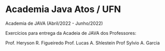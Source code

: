 # Academia Java Atos / UFN

Academia de JAVA (Abril/2022 - Junho/2022)

Exercícios para entrega da Acadeia de JAVA dos Professores:

Prof. Heryson R. Figueiredo
Prof. Lucas A. Shlestein
Prof Sylvio A. Garcia
